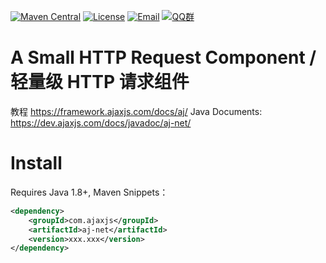 [![Maven Central](https://img.shields.io/maven-central/v/com.ajaxjs/aj-net?label=Latest%20Release)](https://central.sonatype.com/artifact/com.ajaxjs/aj-net)
[![License](https://img.shields.io/badge/license-Apache--2.0-green.svg?longCache=true&style=flat)](http://www.apache.org/licenses/LICENSE-2.0.txt)
[![Email](https://img.shields.io/badge/Contact--me-Email-orange.svg)](mailto:frank@ajaxjs.com)
[![QQ群](https://framework.ajaxjs.com/static/qq.svg)](https://shang.qq.com/wpa/qunwpa?idkey=3877893a4ed3a5f0be01e809e7ac120e346102bd550deb6692239bb42de38e22)

# A Small HTTP Request Component / 轻量级 HTTP 请求组件

教程 https://framework.ajaxjs.com/docs/aj/
Java Documents: https://dev.ajaxjs.com/docs/javadoc/aj-net/

# Install

Requires Java 1.8+, Maven Snippets：

```xml
<dependency>
    <groupId>com.ajaxjs</groupId>
    <artifactId>aj-net</artifactId>
    <version>xxx.xxx</version>
</dependency>
```